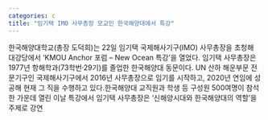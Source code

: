 ```yaml
---
categories: c
title: "임기택 IMO 사무총장 모교인 한국해양대에서 특강"
---
```

한국해양대학교(총장 도덕희)는 22일 임기택 국제해사기구(IMO) 사무총장을 초청해 대강당에서 ‘KMOU Anchor 포럼 – New Ocean 특강’을 열었다. 임기택 사무총장은 1977년 항해학과(73학번·29기)를 졸업한 한국해양대 동문이다. UN 산하 해운부문 전문기구인 국제해사기구에서 2016년 사무총장으로 임기를 시작하고, 2020년 연임에 성공해 현재 그 직을 수행하고 있다.한국해양대 교직원과 학생 등 구성원 500여명이 참석한 가운데 열린 이날 특강에서 임기택 사무총장은 ‘신해양시대와 한국해양대의 역할’을 주제로 강연